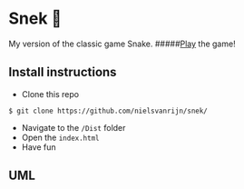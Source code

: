 # Snek :snake:
My version of the classic game Snake.
#####[Play](https://nielsvanrijn.github.io/snek/dist/) the game!

## Install instructions
- Clone this repo
```
$ git clone https://github.com/nielsvanrijn/snek/
```
- Navigate to the ```/Dist``` folder
- Open the ```index.html```
- Have fun

## UML
